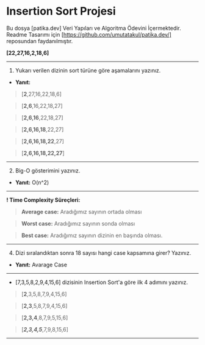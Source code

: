# Insertion Sort Projesi

Bu dosya [patika.dev] Veri Yapıları ve Algoritma Ödevini İçermektedir. Readme Tasarımı için [https://github.com/umutatakul/patika.dev/] reposundan faydanılmıştır.

**[22,27,16,2,18,6]**

***
1. Yukarı verilen dizinin sort türüne göre aşamalarını yazınız.

- **Yanıt:** 
>[**2**,27,16,22,18,6]

>[**2,6**,16,22,18,27]

>[**2,6,16**,22,18,27]

>[**2,6,16,18**,22,27]

>[**2,6,16,18,22**,27]

>[**2,6,16,18,22,27**]



***
2. Big-O gösterimini yazınız.

- **Yanıt:** 
O(n^2)
***

**! Time Complexity Süreçleri:**  

>**Average case:**  Aradığımız sayının ortada olması 

>**Worst case:**  Aradığımız sayının sonda olması

>**Best case:**  Aradığımız sayının dizinin en başında olması.

***
4. Dizi sıralandıktan sonra 18 sayısı hangi case kapsamına girer? Yazınız.

- **Yanıt:**
Avarage Case

***


- [7,3,5,8,2,9,4,15,6] dizisinin Insertion Sort'a göre ilk 4 adımını yazınız.

>[**2**,3,5,8,7,9,4,15,6]

>[**2,3**,5,8,7,9,4,15,6]

>[**2,3,4**,8,7,9,5,15,6]

>[***2,3,4,5***,7,9,8,15,6]


---